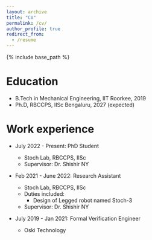 ```yaml
---
layout: archive
title: "CV"
permalink: /cv/
author_profile: true
redirect_from:
  - /resume
---
```


{% include base_path %}

Education
======
* B.Tech in Mechanical Engineering, IIT Roorkee, 2019
* Ph.D, RBCCPS, IISc Bengaluru, 2027 (expected)

Work experience
======
* July 2022 - Present: PhD Student
  * Stoch Lab, RBCCPS, IISc
  * Supervisor: Dr. Shishir NY

* Feb 2021 - June 2022: Research Assistant
  * Stoch Lab, RBCCPS, IISc
  * Duties included:
      * Design of Legged robot named Stoch-3
  * Supervisor: Dr. Shishir NY

* July 2019 - Jan 2021: Formal Verification Engineer
  * Oski Technology
